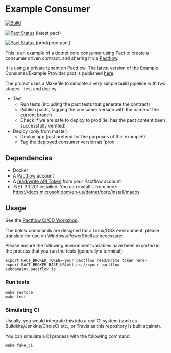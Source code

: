 # Example Consumer

[![Build](https://github.com/pactflow/example-consumer-dotnet/actions/workflows/build.yml/badge.svg)](https://github.com/pactflow/example-consumer-dotnet/actions/workflows/build.yml)

[![Pact Status](https://testdemo.pactflow.io/pacts/provider/pactflow-example-provider-dotnet/consumer/pactflow-pactflow-example-consumer-dotnet/latest/badge.svg?label=provider)](https://testdemo.pactflow.io/pacts/provider/pactflow-example-provider-dotnet/consumer/pactflow-pactflow-example-consumer-dotnet/latest) (latest pact)

[![Pact Status](https://testdemo.pactflow.io/matrix/provider/pactflow-example-provider-dotnet/latest/prod/consumer/pactflow-pactflow-example-consumer-dotnet/latest/prod/badge.svg?label=provider)](https://testdemo.pactflow.io/pacts/provider/pactflow-example-provider-dotnet/consumer/pactflow-pactflow-example-consumer-dotnet/latest/prod) (prod/prod pact)

This is an example of a dotnet core consumer using Pact to create a consumer driven contract, and sharing it via [Pactflow](https://pactflow.io).

It is using a private tenant on Pactflow. The latest version of the Example Consumer/Example Provider pact is published [here](https://testdemo.pactflow.io/pacts/provider/pactflow-example-provider-dotnet/consumer/pactflow-pactflow-example-consumer-dotnet/latest).

The project uses a Makefile to simulate a very simple build pipeline with two stages - test and deploy.

* Test
  * Run tests (including the pact tests that generate the contract)
  * Publish pacts, tagging the consumer version with the name of the current branch
  * Check if we are safe to deploy to prod (ie. has the pact content been successfully verified)
* Deploy (only from master)
  * Deploy app (just pretend for the purposes of this example!)
  * Tag the deployed consumer version as 'prod'

## Dependencies

* Docker
* A [Pactflow](https://pactflow.io) account
* A [read/write API Token](https://docs.pactflow.io/#configuring-your-api-token) from your Pactflow account
* .NET 3.1.201 installed. You can install it from here: https://docs.microsoft.com/en-us/dotnet/core/install/macos

## Usage

See the [Pactflow CI/CD Workshop](https://github.com/pactflow/ci-cd-workshop).

The below commands are designed for a Linux/OSX environment, please translate for use on Windows/PowerShell as necessary:

Please ensure the following environment variables have been exported in the process that you run the tests (generally a terminal):

```
export PACT_BROKER_TOKEN=<your pactflow read/write token here>
export PACT_BROKER_BASE_URL=https://<your pactflow subdomain>.pactflow.io
```

### Run tests

```
make restore
make test
```

### Simulating CI

Usually, you would integrate this into a real CI system (such as Buildkite/Jenkins/CircleCI etc., or Travis as this repository is built against).

You can simulate a CI process with the following command:

```
make fake_ci
```
